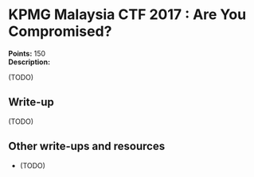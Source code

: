# KPMG Malaysia CTF 2017 : Are You Compromised?

**Points:** 150   
**Description:**

(TODO)

## Write-up

(TODO)

## Other write-ups and resources

* (TODO)